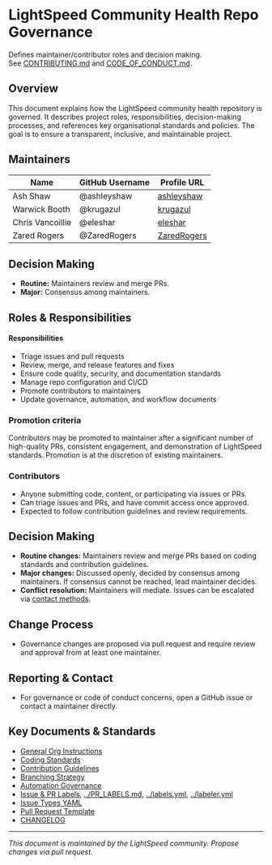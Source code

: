 # LightSpeed Community Health Repo Governance

Defines maintainer/contributor roles and decision making.  
See [CONTRIBUTING.md](CONTRIBUTING.md) and [CODE_OF_CONDUCT.md](CODE_OF_CONDUCT.md).

## Overview

This document explains how the LightSpeed community health repository is governed. It describes project roles, responsibilities, decision-making processes, and references key organisational standards and policies. The goal is to ensure a transparent, inclusive, and maintainable project.

## Maintainers

| Name             | GitHub Username | Profile URL                                   |
| ---------------- | --------------- | --------------------------------------------- |
| Ash Shaw         | @ashleyshaw     | [ashleyshaw](https://github.com/ashleyshaw)   |
| Warwick Booth    | @krugazul       | [krugazul](https://github.com/krugazul)       |
| Chris Vancoillie | @eleshar        | [eleshar](https://github.com/eleshar)         |
| Zared Rogers     | @ZaredRogers    | [ZaredRogers](https://github.com/ZaredRogers) |

## Decision Making

- **Routine:** Maintainers review and merge PRs.
- **Major:** Consensus among maintainers.

## Roles & Responsibilities

#### Responsibilities

- Triage issues and pull requests
- Review, merge, and release features and fixes
- Ensure code quality, security, and documentation standards
- Manage repo configuration and CI/CD
- Promote contributors to maintainers
- Update governance, automation, and workflow documents

### Promotion criteria

Contributors may be promoted to maintainer after a significant number of high-quality PRs, consistent engagement, and demonstration of LightSpeed standards. Promotion is at the discretion of existing maintainers.

### Contributors

- Anyone submitting code, content, or participating via issues or PRs.
- Can triage issues and PRs, and have commit access once approved.
- Expected to follow contribution guidelines and review requirements.

## Decision Making

- **Routine changes:** Maintainers review and merge PRs based on coding standards and contribution guidelines.
- **Major changes:** Discussed openly, decided by consensus among maintainers. If consensus cannot be reached, lead maintainer decides.
- **Conflict resolution:** Maintainers will mediate. Issues can be escalated via [contact methods](#reporting--contact).

## Change Process

- Governance changes are proposed via pull request and require review and approval from at least one maintainer.

## Reporting & Contact

- For governance or code of conduct concerns, open a GitHub issue or contact a maintainer directly.

## Key Documents & Standards

- [General Org Instructions](./.github/custom-instructions.md)
- [Coding Standards](./.github/instructions/coding-standards.instructions.md)
- [Contribution Guidelines](../CONTRIBUTING.md)
- [Branching Strategy](../BRANCHING_STRATEGY.md)
- [Automation Governance](../AUTOMATION_GOVERNANCE.md)
- [Issue & PR Labels](../ISSUE_LABELS.md), [../PR_LABELS.md](../PR_LABELS.md), [../labels.yml](../labels.yml), [../labeler.yml](../labeler.yml)
- [Issue Types YAML](../issue-types.yml)
- [Pull Request Template](./.github/PULL_REQUEST_TEMPLATE.md)
- [CHANGELOG](../CHANGELOG.md)

---

_This document is maintained by the LightSpeed community. Propose changes via pull request._
